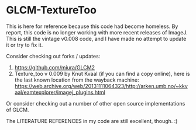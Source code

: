 # GLCM-TextureToo

This is here for reference because this code had become homeless. By report, this code is no longer working with more recent releases of ImageJ. This is still the vintage v0.008 code, and I have made no attempt to update it or try to fix it.

Consider checking out forks / updates:
1. https://github.com/miura/GLCM2
2. Texture_too v 0.009 by Knut Kvaal (if you can find a copy online), here is the last known location from the wayback machine: https://web.archive.org/web/20131111064323/http://arken.umb.no/~kkvaal/eamtexplorer/imagej_plugins.html

Or consider checking out a number of other open source implementations of GLCM.

The LITERATURE REFERENCES in my code are still excellent, though. :)
